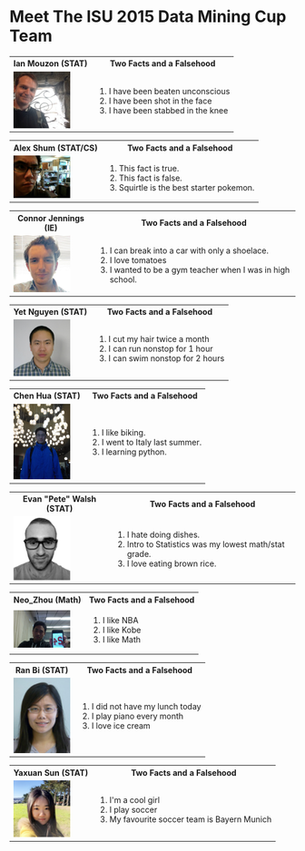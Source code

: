 Meet The ISU 2015 Data Mining Cup Team
======================================
<!--
This is the team picture page. 
I know that I am bad with names and faces, and I imagine some of you are too. 
The idea here is that making this page will be a fun exercise to get used to editing documents on github
and to help us get to know each other.

So - the idea is this:

Add a picture to the team_pics folder, and edit the following template:

<table>
   <tbody>
      <tr>
         <th>YOUR_NAME (YOUR_DEPT)</th>
         <th align="center">Two Facts and a Falsehood</th>
      </tr>
      <tr>
         <td>
            <a href="./team_pics/YOUR_PICTURE_FILE" style="overflow: hidden"> 
               <img src="./team_pics/YOUR_PICTURE_FILE" width="100"/> 
            </a>
         </td>
         <td>
            <ol>
               <li>FACT_1</li>
               <li>FACT_2</li>
               <li>FACT_3</li>
            </ol>
         </td>
      </tr>
   </tbody>
</table>

The parts you need to edit are LIKE_THIS
-->

<table>
   <tbody>
      <tr>
         <th>Ian Mouzon (STAT)</th>
         <th align="center">Two Facts and a Falsehood</th>
      </tr>
      <tr>
         <td>
            <a href="./team_pics/ian.jpeg" style="overflow: hidden"> 
               <img src="./team_pics/ian.jpeg" width="100"/> 
            </a>
         </td>
         <td>
            <ol>
               <li>I have been beaten unconscious</li>
               <li>I have been shot in the face</li>
               <li>I have been stabbed in the knee</li>
            </ol>
         </td>
      </tr>
   </tbody>
</table>

<table>
   <tbody>
      <tr>
         <th>Alex Shum (STAT/CS)</th>
         <th align="center">Two Facts and a Falsehood</th>
      </tr>
      <tr>
         <td>
            <a href="./team_pics/alex.jpg" style="overflow: hidden"> 
               <img src="./team_pics/alex.jpg" width="100"/> 
            </a>
         </td>
         <td>
            <ol>
               <li>This fact is true.</li>
               <li>This fact is false.</li>
               <li>Squirtle is the best starter pokemon.</li>
            </ol>
         </td>
      </tr>
   </tbody>
</table>

<table>
   <tbody>
      <tr>
         <th>Connor Jennings (IE)</th>
         <th align="center">Two Facts and a Falsehood</th>
      </tr>
      <tr>
         <td>
            <a href="./team_pics/connorj.jpeg" style="overflow: hidden"> 
               <img src="./team_pics/connorj.jpeg" width="100"/> 
            </a>
         </td>
         <td>
            <ol>
               <li>I can break into a car with only a shoelace.</li>
               <li>I love tomatoes</li>
               <li>I wanted to be a gym teacher when I was in high school.</li>
            </ol>
         </td>
      </tr>
   </tbody>
</table>


<table>
   <tbody>
      <tr>
         <th>Yet Nguyen (STAT)</th>
         <th align="center">Two Facts and a Falsehood</th>
      </tr>
      <tr>
         <td>
            <a href="./team_pics/Yet.JPG" style="overflow: hidden"> 
               <img src="./team_pics/Yet.JPG" width="100"/> 
            </a>
         </td>
         <td>
            <ol>
               <li>I cut my hair twice a month</li>
               <li>I can run nonstop for 1 hour</li>
               <li>I can swim nonstop for 2 hours</li>
            </ol>
         </td>
      </tr>
   </tbody>
</table>


<table>
   <tbody>
      <tr>
         <th>Chen Hua (STAT)</th>
         <th align="center">Two Facts and a Falsehood</th>
      </tr>
      <tr>
         <td>
            <a href="./team_pics/chen.jpeg" style="overflow: hidden"> 
               <img src="./team_pics/chen.jpeg" width="100"/> 
            </a>
         </td>
         <td>
            <ol>
               <li>I like biking.</li>
               <li>I went to Italy last summer.</li>
               <li>I learning python.</li>
            </ol>
         </td>
      </tr>
   </tbody>
</table>

<table>
   <tbody>
      <tr>
         <th>Evan "Pete" Walsh (STAT)</th>
         <th align="center">Two Facts and a Falsehood</th>
      </tr>
      <tr>
         <td>
            <a href="./team_pics/pete.jpg" style="overflow: hidden"> 
               <img src="./team_pics/pete.jpg" width="100"/> 
            </a>
         </td>
         <td>
            <ol>
               <li>I hate doing dishes.</li>
               <li>Intro to Statistics was my lowest math/stat grade.</li>
               <li>I love eating brown rice.</li>
            </ol>
         </td>
      </tr>
   </tbody>
</table>



<table>
   <tbody>
      <tr>
         <th>Neo_Zhou (Math)</th>
         <th align="center">Two Facts and a Falsehood</th>
      </tr>
      <tr>
         <td>
            <a href="./team_pics/Neo_Zhou.jpg" style="overflow: hidden"> 
               <img src="./team_pics/Neo_Zhou.jpg" width="100"/> 
            </a>
         </td>
         <td>
            <ol>
               <li>I like NBA</li>
               <li>I like Kobe</li>
               <li>I like Math</li>
            </ol>
         </td>
      </tr>
   </tbody>
</table>


<table>
   <tbody>
      <tr>
         <th>Ran Bi (STAT)</th>
         <th align="center">Two Facts and a Falsehood</th>
      </tr>
      <tr>
         <td>
            <a href="./team_pics/Ran.jpg" style="overflow: hidden">
               <img src="./team_pics/Ran.jpg" width="100"/>
            </a>
         </td>
         <td>
            <ol>
               <li>I did not have my lunch today</li>
               <li>I play piano every month</li>
               <li>I love ice cream</li>
            </ol>
         </td>
      </tr>
   </tbody>
</table>


<table>
   <tbody>
      <tr>
         <th>Yaxuan Sun (STAT)</th>
         <th align="center">Two Facts and a Falsehood</th>
      </tr>
      <tr>
         <td>
            <a href="./team_pics/Yaxun Sun.jpg" style="overflow: hidden"> 
               <img src="./team_pics/Yaxun Sun.jpg" width="100"/> 
            </a>
         </td>
         <td>
            <ol>
               <li>I'm a cool girl</li>
               <li>I play soccer</li>
               <li>My favourite soccer team is Bayern Munich</li>
            </ol>
         </td>
      </tr>
   </tbody>
</table>
